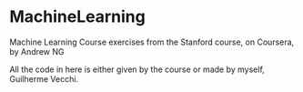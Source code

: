 # MachineLearning
Machine Learning Course exercises from the Stanford course, on Coursera, by Andrew NG

All the code in here is either given by the course or made by myself, Guilherme Vecchi.
